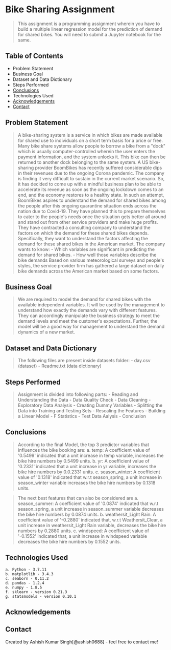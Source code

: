 # Bike Sharing Assignment
> This assignment is a programming assignment wherein you have to build a multiple linear regression model for the prediction of demand for shared bikes. You will need to submit a Jupyter notebook for the same. 

## Table of Contents
* Problem Statement
* Business Goal
* Dataset and Data Dictionary
* Steps Performed
* [Conclusions](#conclusions)
* Technologies Used
* [Acknowledgements](#acknowledgements)
* [Contact](#contact)

<!-- You can include any other section that is pertinent to your problem -->

## Problem Statement
> A bike-sharing system is a service in which bikes are made available for shared use to individuals on a short term basis for a price or free. Many bike share systems allow people to borrow a bike from a "dock" which is usually computer-controlled wherein the user enters the payment information, and the system unlocks it. This bike can then be returned to another dock belonging to the same system.
> A US bike-sharing provider BoomBikes has recently suffered considerable dips in their revenues due to the ongoing Corona pandemic. The company is finding it very difficult to sustain in the current market scenario. So, it has decided to come up with a mindful business plan to be able to accelerate its revenue as soon as the ongoing lockdown comes to an end, and the economy restores to a healthy state. 
> In such an attempt, BoomBikes aspires to understand the demand for shared bikes among the people after this ongoing quarantine situation ends across the nation due to Covid-19. They have planned this to prepare themselves to cater to the people's needs once the situation gets better all around and stand out from other service providers and make huge profits.
> They have contracted a consulting company to understand the factors on which the demand for these shared bikes depends. Specifically, they want to understand the factors affecting the demand for these shared bikes in the American market. The company wants to know:
    - Which variables are significant in predicting the demand for shared bikes.
    - How well those variables describe the bike demands
> Based on various meteorological surveys and people's styles, the service provider firm has gathered a large dataset on daily bike demands across the American market based on some factors. 

<!-- You don't have to answer all the questions - just the ones relevant to your project. -->

## Business Goal
> We are required to model the demand for shared bikes with the available independent variables. It will be used by the management to understand how exactly the demands vary with different features. They can accordingly manipulate the business strategy to meet the demand levels and meet the customer's expectations. Further, the model will be a good way for management to understand the demand dynamics of a new market.

## Dataset and Data Dictionary
> The following files are present inside datasets folder:
    - day.csv (dataset)
    - Readme.txt (data dictionary)

## Steps Performed
> Assignment is divided into following parts:
	- Reading and Understanding the Data
	- Data Quality Check
	- Data Cleaning
	- Exploratory Data Analysis
	- Creating Dummy Variables
	- Splitting the Data into Training and Testing Sets
	- Rescaling the Features
	- Building a Linear Model
	- F Statistics
	- Test Data Aalysis
	- Conclusion

## Conclusions
> According to the final Model, the top 3 predictor variables that influences the bike booking are:
	a. temp: A coefficient value of '0.5499' indicated that a unit increase in temp variable, increases the bike hire numbers by 0.5499 units.
	b. yr: A coefficient value of '0.2331' indicated that a unit increase in yr variable, increases the bike hire numbers by 0.0.2331 units.
	c. season_winter: A coefficient value of '0.1318' indicated that w.r.t season_spring, a unit increase in season_winter variable increases the bike hire numbers by 0.1318 units.

> The next best features that can also be considered are
	a. season_summer: A coefficient value of '0.0874' indicated that w.r.t season_spring, a unit increase in season_summer variable decreases the bike hire numbers by 0.0874 units.
	b. weathersit_Light Rain: A coefficient value of '-0.2880' indicated that, w.r.t Weathersit_Clear, a unit increase in weathersit_Light Rain variable, decreases the bike hire numbers by 0.2880 units.
	c. windspeed: A coefficient value of '-0.1552' indicated that, a unit increase in windspeed variable decreases the bike hire numbers by 0.1552 units.

## Technologies Used
	a. Python - 3.7.11
	b. matplotlib - 3.4.3
	c. seaborn - 0.11.2
	d. pandas - 1.2.4
	e. numpy - 1.8.5
	f. sklearn - version 0.21.3
	g. statsmodels - version 0.10.1

<!-- As the libraries versions keep on changing, it is recommended to mention the version of library used in this project -->
## Acknowledgements

## Contact
Created by Ashish Kumar Singh[@ashish0688] - feel free to contact me!
